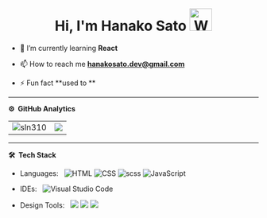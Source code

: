<p align="center"> <h1 align="center"> Hi, I'm Hanako Sato <img src="https://raw.githubusercontent.com/nixin72/nixin72/master/wave.gif" 
         alt="Waving hand animated gif"
         height="45"
         width="45" /> </h1> </p>
<p align="center">

- 🌱 I’m currently learning **React**

- 📫 How to reach me **hanakosato.dev@gmail.com**

- ⚡ Fun fact **used to **

***


**⚙️ &nbsp;GitHub Analytics**
<table style="width:100%">
  <tr>
    <td> <img src="https://github-readme-stats.vercel.app/api?username=sln310&show_icons=true&theme=dark&locale=en&hide_border=true" alt="sln310" /></td>
    <td><img src="https://github-readme-stats.vercel.app/api/top-langs/?username=sln310&theme=dark&hide_border=true&layout=compact"></td>
  </tr>
</table>


***

**🛠 &nbsp;Tech Stack**

- Languages: &nbsp;
  ![HTML](https://img.shields.io/badge/-HTML-333333?style=flat&logo=HTML5)
  ![CSS](https://img.shields.io/badge/-CSS-333333?style=flat&logo=CSS3&logoColor=1572B6)
  ![scss](https://img.shields.io/badge/-SCSS-333333?style=flat&logo=SASS)
  ![JavaScript](https://img.shields.io/badge/-JavaScript-333333?style=flat&logo=javascript)
  
- IDEs: &nbsp;
  ![Visual Studio Code](https://img.shields.io/badge/-Visual%20Studio%20Code-333333?style=flat&logo=visual-studio-code&logoColor=007ACC)
  
- Design Tools: &nbsp;
 <a href="https://www.photoshop.com/en"><img src="https://img.shields.io/badge/-Photoshop-333333?style=flat&logo=adobe%20photoshop&logoColor=2EA8FF" /></a>
  <a href="https://www.adobe.com/ca/creativecloud/business/teams.html"><img src="https://img.shields.io/badge/-Illustrator-333333?style=flat&logo=adobe%20Illustrator&logoColor=FE9A01" /></a>
<a href="https://www.figma.com"><img src="https://img.shields.io/badge/-Figma-333333?style=flat&logo=Figma&logoColor=FF7261" /></a>
  
<!-- "https://img.shields.io/badge/-Figma-333333?style=flat&logo=Figma&logoColor=FF7261" -->
